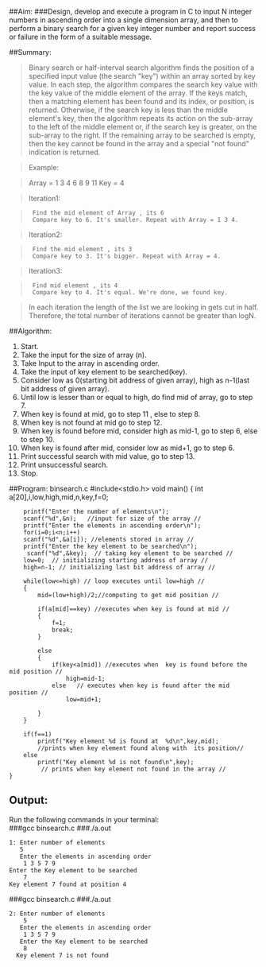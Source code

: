##Aim:
###Design, develop and execute a program in C to input N integer numbers in ascending order into a single dimension array, and then to perform a binary search for a given key integer number and report success or failure in the form of a suitable message.

##Summary:
>Binary search or half-interval search algorithm finds the position of a specified input value (the search "key") within an array sorted by key value. In each step, the algorithm compares the search key value with the key value of the middle element of the array. If the keys match, then a matching element has been found and its index, or position, is returned. Otherwise, if the search key is less than the middle element's key, then the algorithm repeats its action on the sub-array to the left of the middle element or, if the search key is greater, on the sub-array to the right. If the remaining array to be searched is empty, then the key cannot be found in the array and a special "not found" indication is returned.


>	Example: 

>	Array = 1 3 4 6 8 9 11 
>	Key = 4 	

>	Iteration1: 

>	   Find the mid element of Array , its 6 
>	   Compare key to 6. It's smaller. Repeat with Array = 1 3 4.
 
>	Iteration2: 

>	   Find the mid element , its 3 
>	   Compare key to 3. It's bigger. Repeat with Array = 4.
 
>	Iteration3: 

>	   Find mid element , its 4 
>	   Compare key to 4. It's equal. We're done, we found key. 

>	In each iteration  the length of the list we are
>	looking in gets cut in half. Therefore, the total 
>	number of iterations cannot be greater than logN.

##Algorithm:
1. Start.
2. Take the input for the size of array (n).
3. Take Input to the array in ascending order.
4. Take the input of key element to be searched(key).
5. Consider low as 0(starting bit address of given array), 
	high as n-1(last bit address of given array).
6. Until low is lesser than or equal to high, do find mid of 			array, go to step 7.
7. When key is found at mid, go to step 11 , else to step 8.
8. When key is not found at mid go to step 12. 
9. When key is found before mid, consider high as mid-1, go to 			step 6, else to step 10.
10. When key is found after mid, consider low as mid+1, go to step 6.
11. Print successful search with mid value, go to step 13.
12. Print unsuccessful search.
13. Stop.

##Program: binsearch.c
	#include<stdio.h>
	void main()
	{
		int a[20],i,low,high,mid,n,key,f=0;
	
		printf("Enter the number of elements\n");
		scanf("%d",&n);   //input for size of the array // 
		printf("Enter the elements in ascending order\n");
		for(i=0;i<n;i++)
		scanf("%d",&a[i]); //elements stored in array //
		printf("Enter the key element to be searched\n");
		 scanf("%d",&key);  // taking key element to be searched //
		low=0;  // initializing starting address of array //
		high=n-1; // initializing last bit address of array //
	
		while(low<=high) // loop executes until low=high //
		{
			mid=(low+high)/2;//computing to get mid	position //
		
			if(a[mid]==key) //executes when key is found at mid //
			{		
				f=1;
				break;
			}		

			else   
			{
				if(key<a[mid]) //executes when	key is found before the mid position //
					high=mid-1;
				else   // executes when key is found after the mid position //
					low=mid+1;

			}
		}

		if(f==1)
  			printf("Key element %d is found at	%d\n",key,mid);      
			//prints when key element found along with	its position//
		else
			printf("Key element %d is not found\n",key);
    		 // prints when key element not found in the array //
	}	

## Output:
Run the following commands in your terminal:<br>
###gcc binsearch.c
###./a.out

	1: Enter number of elements
   	   5
	   Enter the elements in ascending order
    	1 3 5 7 9
   	Enter the Key element to be searched
    	7
  	Key element 7 found at position 4



###gcc binsearch.c
###./a.out

	2: Enter number of elements
	    5
	   Enter the elements in ascending order
	    1 3 5 7 9
	   Enter the Key element to be searched
	    8
	  Key element 7 is not found 


